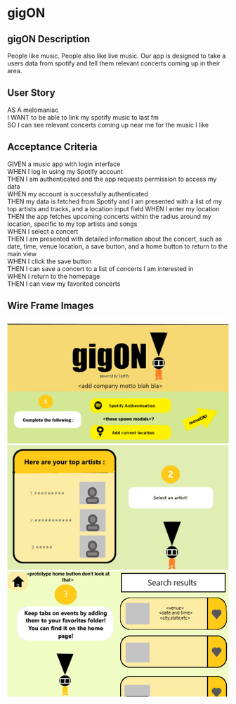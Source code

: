 # gigON

## gigON Description
People like music. People also like live music. Our app is designed to take a users data from spotify and tell them relevant concerts coming up in their area. 

## User Story
AS A melomaniac </br>
I WANT to be able to link my spotify music to last fm </br>
SO I can see relevant concerts coming up near me for the music I like </br>

## Acceptance Criteria
GIVEN a music app with login interface </br>
WHEN I log in using my Spotify account </br>
THEN I am authenticated and the app requests permission to access my data </br>
WHEN my account is successfully authenticated </br>
THEN my data is fetched from Spotify and I am presented with a list of my top artists and tracks, and a location input field
WHEN I enter my location </br>
THEN the app fetches upcoming concerts within the radius around my location, specific to my top artists and songs </br>
WHEN I select a concert </br>
THEN I am presented with detailed information about the concert, such as date, time, venue location, a save button, and a home button to return to the main view </br>
WHEN I click the save button </br>
THEN I can save a concert to a list of concerts I am interested in </br>
WHEN I return to the homepage </br>
THEN I can view my favorited concerts </br>

## Wire Frame Images
![gigON Wire Frame Page 1](https://github.com/Cneale92/gigON/blob/main/wireframes/page1_v2.png?raw=true)
![gigON Wire Frame Page 2](https://github.com/Cneale92/gigON/blob/main/wireframes/page2.png?raw=true)
![gigON Wire Frame Page 3](https://github.com/Cneale92/gigON/blob/main/wireframes/page3.png?raw=true)
